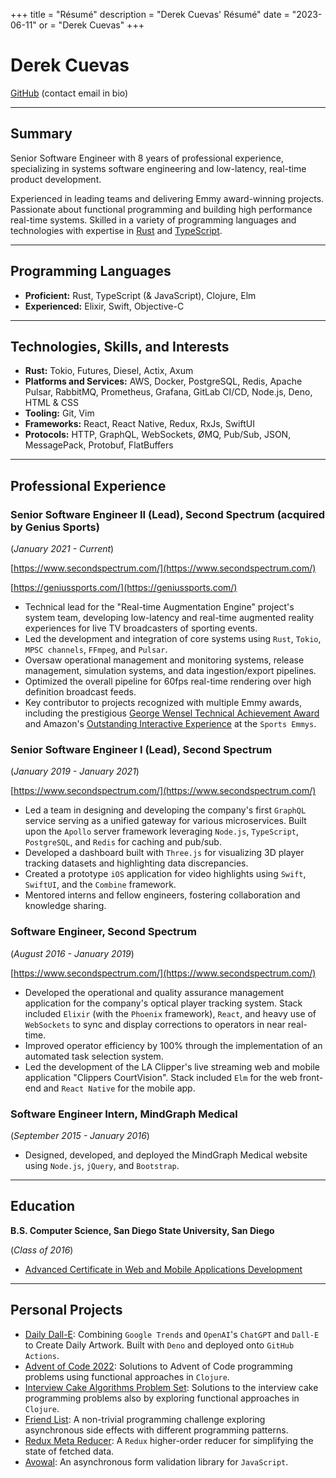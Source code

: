 +++
title = "Résumé"
description = "Derek Cuevas' Résumé"
date = "2023-06-11"
or = "Derek Cuevas"
+++

# Derek Cuevas

[GitHub](https://github.com/derekcuevas) (contact email in bio)

---

## Summary

Senior Software Engineer with 8 years of professional experience, specializing in systems software engineering and low-latency, real-time product development.

Experienced in leading teams and delivering Emmy award-winning projects. Passionate about functional programming and building high performance real-time systems. Skilled in a variety of programming languages and technologies with expertise in [Rust](https://www.rust-lang.org/) and [TypeScript](https://www.typescriptlang.org/).

---

## Programming Languages

- **Proficient:** Rust, TypeScript (& JavaScript), Clojure, Elm
- **Experienced:** Elixir, Swift, Objective-C

---

## Technologies, Skills, and Interests

- **Rust:** Tokio, Futures, Diesel, Actix, Axum
- **Platforms and Services:** AWS, Docker, PostgreSQL, Redis, Apache Pulsar, RabbitMQ, Prometheus, Grafana, GitLab CI/CD, Node.js, Deno, HTML & CSS
- **Tooling:** Git, Vim
- **Frameworks:** React, React Native, Redux, RxJs, SwiftUI
- **Protocols:** HTTP, GraphQL, WebSockets, ØMQ, Pub/Sub, JSON, MessagePack, Protobuf, FlatBuffers

---

## Professional Experience

### Senior Software Engineer II (Lead), Second Spectrum (acquired by Genius Sports)

(_January 2021 - Current_)

[https://www.secondspectrum.com/](https://www.secondspectrum.com/)

[https://geniussports.com/](https://geniussports.com/)

- Technical lead for the "Real-time Augmentation Engine" project's system team, developing low-latency and real-time augmented reality experiences for live TV broadcasters of sporting events.
- Led the development and integration of core systems using `Rust`, `Tokio`, `MPSC channels`, `FFmpeg`, and `Pulsar`.
- Oversaw operational management and monitoring systems, release management, simulation systems, and data ingestion/export pipelines.
- Optimized the overall pipeline for 60fps real-time rendering over high definition broadcast feeds.
- Key contributor to projects recognized with multiple Emmy awards, including the prestigious [George Wensel Technical Achievement Award](https://geniussports.com/customer-stories/cbs-and-genius-win-sports-emmy-for-romovision/) and Amazon's [Outstanding Interactive Experience](https://www.aboutamazon.com/news/entertainment/thursday-night-football-on-prime-video-wins-sports-emmy-award) at the `Sports Emmys`.

### Senior Software Engineer I (Lead), Second Spectrum

(_January 2019 - January 2021_)

[https://www.secondspectrum.com/](https://www.secondspectrum.com/)

- Led a team in designing and developing the company's first `GraphQL` service serving as a unified gateway for various microservices. Built upon the `Apollo` server framework leveraging `Node.js`, `TypeScript`, `PostgreSQL`, and `Redis` for caching and pub/sub.
- Developed a dashboard built with `Three.js` for visualizing 3D player tracking datasets and highlighting data discrepancies.
- Created a prototype `iOS` application for video highlights using `Swift`, `SwiftUI`, and the `Combine` framework.
- Mentored interns and fellow engineers, fostering collaboration and knowledge sharing.

### Software Engineer, Second Spectrum

(_August 2016 - January 2019_)

[https://www.secondspectrum.com/](https://www.secondspectrum.com/)

- Developed the operational and quality assurance management application for the company's optical player tracking system. Stack included `Elixir` (with the `Phoenix` framework), `React`, and heavy use of `WebSockets` to sync and display corrections to operators in near real-time.
- Improved operator efficiency by 100% through the implementation of an automated task selection system.
- Led the development of the LA Clipper's live streaming web and mobile application "Clippers CourtVision". Stack included `Elm` for the web front-end and `React Native` for the mobile app.

### Software Engineer Intern, MindGraph Medical

(_September 2015 - January 2016_)

- Designed, developed, and deployed the MindGraph Medical website using `Node.js`, `jQuery`, and `Bootstrap`.

---

## Education

**B.S. Computer Science, San Diego State University, San Diego**

(_Class of 2016_)

- [Advanced Certificate in Web and Mobile Applications Development](https://cs.sdsu.edu/about/)

---

## Personal Projects

- [Daily Dall-E](https://github.com/DerekCuevas/daily-dall-e): Combining `Google Trends` and `OpenAI`'s `ChatGPT` and `Dall-E` to Create Daily Artwork. Built with `Deno` and deployed onto `GitHub Actions`.
- [Advent of Code 2022](https://github.com/DerekCuevas/advent-of-code-2022): Solutions to Advent of Code programming problems using functional approaches in `Clojure`.
- [Interview Cake Algorithms Problem Set](https://github.com/DerekCuevas/interview-cake-clj): Solutions to the interview cake programming problems also by exploring functional approaches in `Clojure`.
- [Friend List](https://github.com/DerekCuevas/friend-list): A non-trivial programming challenge exploring asynchronous side effects with different programming patterns.
- [Redux Meta Reducer](https://github.com/DerekCuevas/redux-meta-reducer): A `Redux` higher-order reducer for simplifying the state of fetched data.
- [Avowal](https://github.com/DerekCuevas/avowal): An asynchronous form validation library for `JavaScript`.
